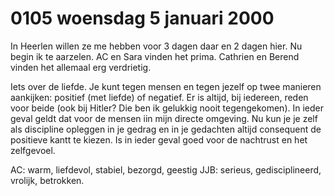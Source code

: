# 0105 woensdag 5 januari 2000
In Heerlen willen ze me hebben voor 3 dagen daar en 2 dagen hier. Nu begin ik te aarzelen. AC en Sara vinden het prima. Cathrien en Berend vinden het allemaal erg verdrietig.

Iets over de liefde. Je kunt tegen mensen en tegen jezelf op twee manieren aankijken: positief (met liefde) of negatief. Er is altijd, bij iedereen, reden voor beide (ook bij Hitler? Die ben ik gelukkig nooit tegengekomen). In ieder geval geldt dat voor de mensen iin mijn directe omgeving. Nu kun je je zelf als discipline opleggen in je gedrag en in je gedachten altijd consequent de positieve kantt te kiezen. Is in ieder geval goed voor de nachtrust en het zelfgevoel.

AC: warm, liefdevol, stabiel, bezorgd, geestig
JJB: serieus, gedisciplineerd, vrolijk, betrokken.